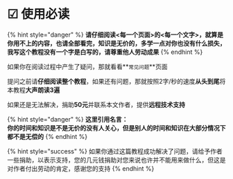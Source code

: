 # ☑ 使用必读

{% hint style="danger" %}
**请仔细阅读<每一个页面>的<每一个文字>，就算是你用不上的内容，也请全部看完，知识是无价的，多学一点对你也没有什么损失，我写这个教程没有一个字是白写的，请尊重他人劳动成果**
{% endhint %}

如果你在阅读过程中产生了疑问，那就看看**`常见问题`**页面

提问之前请**仔细阅读整个教程**，如果还有问题，那就按照2字/秒的速度**从头到尾**将本教程**大声朗读3遍**

如果还是无法解决，捐助**50元**并联系本文作者，提供**远程技术支持**

{% hint style="danger" %}
**这里引用名言：**\
**你的时间和知识是不是无价的没有人关心，但是别人的时间和知识在大部分情况下都不是无偿的**
{% endhint %}

{% hint style="success" %}
如果你通过这篇教程成功解决了问题，请给予作者一些捐助，以表示支持，您的几元钱捐助对您来说也许并不能用来做什么，但这是对作者付出劳动的肯定，感谢您的支持
{% endhint %}
